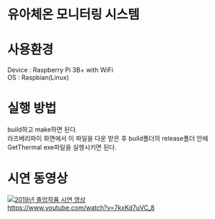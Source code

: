 # 유아체온 모니터링 시스템

# 사용환경
Device : Raspberry Pi 3B+ with WiFi<br>
OS : Raspbian(Linux)

# 실행 방법
build하고 make하면 된다.<br>
라즈베리파이 화면에서 이 파일을 다운 받은 후 build폴더의 release폴더 안에 GetThermal exe파일을 실행시키면 된다.

# 시연 동영상
[![2019년 졸업작품 시연 영상](https://img.youtube.com/vi/7kxKd7uVC_8/0.jpg)](https://www.youtube.com/watch?v=7kxKd7uVC_8)
<br>https://www.youtube.com/watch?v=7kxKd7uVC_8
